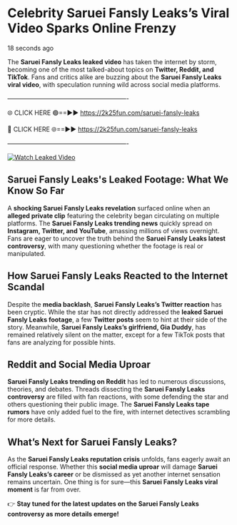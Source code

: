 # Celebrity Saruei Fansly Leaks’s Viral Video Sparks Online Frenzy

18 seconds ago

The **Saruei Fansly Leaks leaked video** has taken the internet by storm, becoming one of the most talked-about topics on **Twitter, Reddit, and TikTok**. Fans and critics alike are buzzing about the **Saruei Fansly Leaks viral video**, with speculation running wild across social media platforms.

———————————————————-

🌐 CLICK HERE 🟢==►► https://2k25fun.com/saruei-fansly-leaks

🔴 CLICK HERE 🌐==►► https://2k25fun.com/saruei-fansly-leaks

———————————————————-

[![Watch Leaked Video](https://miro.medium.com/v2/resize:fit:828/format:webp/1*cilzJN44JGOrTw9NJCrNHA.gif "Watch Leaked Video")](https://2k25fun.com/saruei-fansly-leaks)

## **Saruei Fansly Leaks's Leaked Footage: What We Know So Far**  
A **shocking Saruei Fansly Leaks revelation** surfaced online when an **alleged private clip** featuring the celebrity began circulating on multiple platforms. The **Saruei Fansly Leaks trending news** quickly spread on **Instagram, Twitter, and YouTube**, amassing millions of views overnight. Fans are eager to uncover the truth behind the **Saruei Fansly Leaks latest controversy**, with many questioning whether the footage is real or manipulated.  

## **How Saruei Fansly Leaks Reacted to the Internet Scandal**  
Despite the **media backlash**, **Saruei Fansly Leaks’s Twitter reaction** has been cryptic. While the star has not directly addressed the **leaked Saruei Fansly Leaks footage**, a few **Twitter posts** seem to hint at their side of the story. Meanwhile, **Saruei Fansly Leaks’s girlfriend, Gia Duddy**, has remained relatively silent on the matter, except for a few TikTok posts that fans are analyzing for possible hints.  

## **Reddit and Social Media Uproar**  
**Saruei Fansly Leaks trending on Reddit** has led to numerous discussions, theories, and debates. Threads dissecting the **Saruei Fansly Leaks controversy** are filled with fan reactions, with some defending the star and others questioning their public image. The **Saruei Fansly Leaks tape rumors** have only added fuel to the fire, with internet detectives scrambling for more details.  

## **What’s Next for Saruei Fansly Leaks?**  
As the **Saruei Fansly Leaks reputation crisis** unfolds, fans eagerly await an official response. Whether this **social media uproar** will damage **Saruei Fansly Leaks’s career** or be dismissed as yet another internet sensation remains uncertain. One thing is for sure—this **Saruei Fansly Leaks viral moment** is far from over.  

👉 **Stay tuned for the latest updates on the Saruei Fansly Leaks controversy as more details emerge!**  